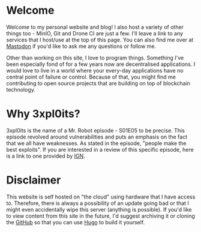 # Welcome
Welcome to my personal website and blog! I also host a variety of other things too - MinIO, Git and Drone CI are just a few. I'll leave a link to any services that I host/use at the top of this page. You can also find me over at [Mastodon](https://mastodon.technology/@jackcoble) if you'd like to ask me any questions or follow me.

Other than working on this site, I love to program things. Something I've been especially fond of for a few years now are decentralised applications. I would love to live in a world where your every-day applications have no central point of failure or control. Because of that, you might find me contributing to open source projects that are building on top of blockchain technology.

# Why 3xpl0its?
3xpl0its is the name of a Mr. Robot episode - S01E05 to be precise. This episode revolved around vulnerabilities and puts an emphasis on the fact that we all have weaknesses. As stated in the episode, "people make the best exploits". If you are interested in a review of this specific episode, here is a link to one provided by [IGN](https://www.ign.com/articles/2015/07/23/mr-robot-3xpl0itswmv-review).

# Disclaimer
This website is self hosted on "the cloud" using hardware that I have access to. Therefore, there is always a possibility of an update going bad or that I might even accidentally wipe this server (anything is possible). If you'd like to view content from this site in the future, I'd suggest archiving it or cloning the [GitHub](https://github.com/jackcoble/3xpl0its.xyz) so that you can use [Hugo](https://gohugo.io/) to build it yourself.